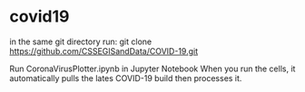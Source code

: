 # covid19
in the same git directory run: 
git clone https://github.com/CSSEGISandData/COVID-19.git

Run CoronaVirusPlotter.ipynb in Jupyter Notebook
When you run the cells, it automatically pulls  the lates COVID-19 build then processes it.
